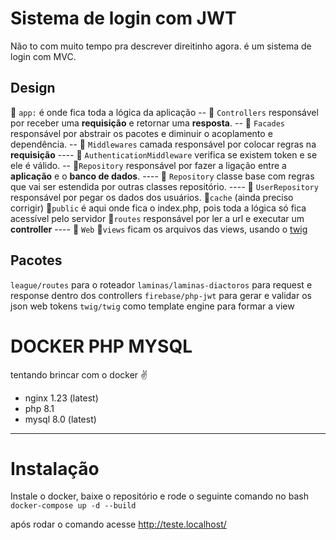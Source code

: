 # Sistema de login com JWT
Não to com muito tempo pra descrever direitinho agora.
é um sistema de login com MVC.

## Design

📁 `app:` é onde fica toda a lógica da aplicação
-- 📁 `Controllers` responsável por receber uma **requisição** e retornar uma **resposta**.
-- 📁 `Facades` responsável por abstrair os pacotes e diminuir o acoplamento e dependência.
-- 📁 `Middlewares` camada responsável por colocar regras na **requisição**
---- 📄 `AuthenticationMiddleware` verifica se existem token e se ele é válido.
-- 📁`Repository` responsável por fazer a ligação entre a **aplicação** e o **banco de dados**.
---- 📄 `Repository` classe base com regras que vai ser estendida por outras classes repositório.
---- 📄 `UserRepository` responsável por pegar os dados dos usuários.
📁`cache` (ainda preciso corrigir)
📁`public` é aqui onde fica o index.php, pois toda a lógica só fica acessível pelo servidor
📁`routes` responsável por ler a url e executar um **controller**
---- 📄 `Web`
📁`views` ficam os arquivos das views, usando o [twig](https://twig.symfony.com/doc/3.x/)

## Pacotes
`league/routes` para o roteador
`laminas/laminas-diactoros` para request e response dentro dos controllers
`firebase/php-jwt` para gerar e validar os json web tokens
`twig/twig` como template engine para formar a view

# DOCKER PHP MYSQL
tentando brincar com o docker ✌

- nginx 1.23 (latest)
- php 8.1
- mysql 8.0 (latest)
---
# Instalação
Instale o docker, baixe o repositório e rode o seguinte comando no bash
```docker-compose up -d --build```

após rodar o comando acesse http://teste.localhost/
